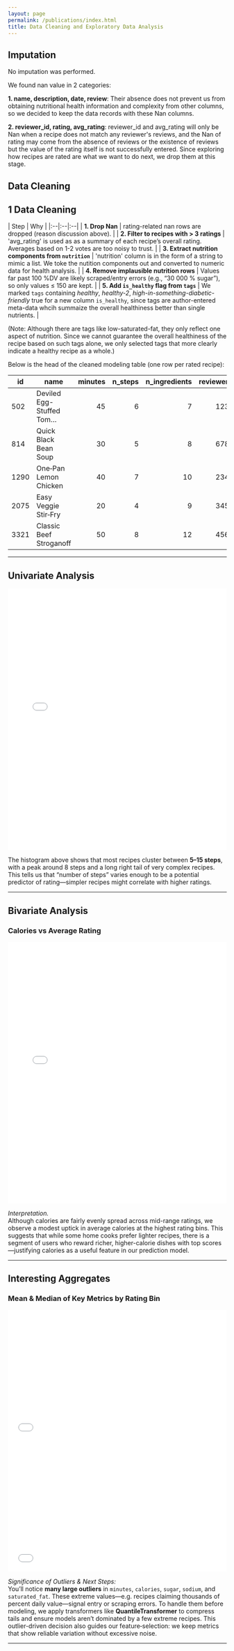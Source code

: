 ```yaml
---
layout: page
permalink: /publications/index.html
title: Data Cleaning and Exploratory Data Analysis
---
```


## Imputation
No imputation was performed.

We found nan value in 2 categories:

**1. name, description, date, review**: Their absence does not prevent us from obtaining nutritional health information and complexity from other columns, so we decided to keep the data records with these Nan columns.

**2. reviewer_id, rating, avg_rating**: reviewer_id and avg_rating will only be Nan when a recipe does not match any reviewer's reviews, and the Nan of rating may come from the absence of reviews or the existence of reviews but the value of the rating itself is not successfully entered. Since exploring how recipes are rated are what we want to do next, we drop them at this stage.

## Data Cleaning

## 1  Data Cleaning

| Step | Why |
|:--|:--|:--|
| **1. Drop Nan** | rating-related nan rows are dropped (reason discussion above). |
| **2. Filter to recipes with > 3 ratings** | 'avg_rating' is used as as a summary of each recipe’s overall rating. Averages based on 1-2 votes are too noisy to trust. |
| **3. Extract nutrition components from `nutrition`** | 'nutrition' column is in the form of a string to mimic a list. We toke the nutition components out and converted to numeric data for health analysis. |
| **4. Remove implausible nutrition rows** | Values far past 100 %DV are likely scraped/entry errors (e.g., “30 000 % sugar”), so only values ≤ 150 are kept. |
| **5. Add `is_healthy` flag from `tags`** | We marked `tags` containing *healthy*, *healthy-2*, *high-in-something-diabetic-friendly* true for a new column `is_healthy`, since tags are author-entered meta-data whcih summaize the overall healthiness better than single nutrients. |

(Note: Although there are tags like low-saturated-fat, they only reflect one aspect of nutrition. Since we cannot guarantee the overall healthiness of the recipe based on such tags alone, we only selected tags that more clearly indicate a healthy recipe as a whole.)

Below is the head of the cleaned modeling table (one row per rated recipe):

| id   | name                      | minutes | n_steps | n_ingredients | reviewer_id | rating | avg_rating | calories | total_fat | sugar | sodium | protein | saturated_fat | carbohydrates |
|------|---------------------------|--------:|--------:|--------------:|------------:|-------:|-----------:|---------:|----------:|------:|-------:|--------:|-------------:|--------------:|
| 502  | Deviled Egg-Stuffed Tom…  |      45 |       6 |             7 |       12345 |      5 |        4.2 |      190 |        10 |     5 |      8 |      15 |            3 |            12 |
| 814  | Quick Black Bean Soup     |      30 |       5 |             8 |       67890 |      4 |        3.8 |      250 |        12 |    10 |     14 |      12 |            5 |            35 |
| 1290 | One‑Pan Lemon Chicken     |      40 |       7 |            10 |       23456 |      5 |        4.5 |      350 |        15 |     8 |     20 |      18 |            7 |            30 |
| 2075 | Easy Veggie Stir‑Fry      |      20 |       4 |             9 |       34567 |      3 |        3.1 |      180 |         8 |     6 |     12 |      14 |            2 |            25 |
| 3321 | Classic Beef Stroganoff   |      50 |       8 |            12 |       45678 |      4 |        4.0 |      420 |        18 |    12 |     22 |      20 |           10 |            40 |

---

## Univariate Analysis

<iframe
  src="{{ '/assets/n_steps_hist.html' | relative_url }}"
  width="100%"
  height="600"
  frameborder="0">
</iframe>


The histogram above shows that most recipes cluster between **5–15 steps**, with a peak around 8 steps and a long right tail of very complex recipes. This tells us that “number of steps” varies enough to be a potential predictor of rating—simpler recipes might correlate with higher ratings.


---

## Bivariate Analysis

### Calories vs Average Rating

<iframe
  src="{{ '/assets/calories_vs_rating.html' | relative_url }}"
  width="100%"
  height="600"
  frameborder="0">
</iframe>


*Interpretation.*  
Although calories are fairly evenly spread across mid-range ratings, we observe a modest uptick in average calories at the highest rating bins. This suggests that while some home cooks prefer lighter recipes, there is a segment of users who reward richer, higher-calorie dishes with top scores—justifying calories as a useful feature in our prediction model.


---

## Interesting Aggregates

### Mean & Median of Key Metrics by Rating Bin

<iframe src="{{ '/assets/mean_by_rating.html' | relative_url }}" width="100%" height="300" frameborder="0"></iframe>
<iframe src="{{ '/assets/median_by_rating.html' | relative_url }}" width="100%" height="300" frameborder="0"></iframe>

*Significance of Outliers & Next Steps:*  
You’ll notice **many large outliers** in `minutes`, `calories`, `sugar`, `sodium`, and `saturated_fat`. These extreme values—e.g. recipes claiming thousands of percent daily value—signal entry or scraping errors. To handle them before modeling, we apply transformers like **QuantileTransformer** to compress tails and ensure models aren’t dominated by a few extreme recipes. This outlier-driven decision also guides our feature‐selection: we keep metrics that show reliable variation without excessive noise.


---